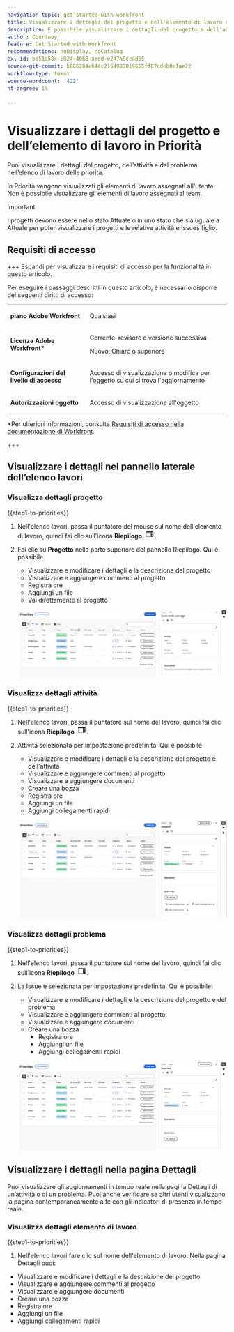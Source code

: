 ```yaml
---
navigation-topic: get-started-with-workfront
title: Visualizzare i dettagli del progetto e dell'elemento di lavoro nell'elenco delle priorità
description: È possibile visualizzare i dettagli del progetto e dell'attività nell'elenco delle priorità.
author: Courtney
feature: Get Started with Workfront
recommendations: noDisplay, noCatalog
exl-id: bd51e58c-c824-40b8-aedd-e247a5ccad55
source-git-commit: b886284eb44c2154987019655ff07cdeb0e1ae22
workflow-type: tm+mt
source-wordcount: '422'
ht-degree: 1%

---
```


# Visualizzare i dettagli del progetto e dell’elemento di lavoro in Priorità

Puoi visualizzare i dettagli del progetto, dell’attività e del problema nell’elenco di lavoro delle priorità.

In Priorità vengono visualizzati gli elementi di lavoro assegnati all&#39;utente. Non è possibile visualizzare gli elementi di lavoro assegnati al team.

>[!IMPORTANT]
>
>I progetti devono essere nello stato Attuale o in uno stato che sia uguale a Attuale per poter visualizzare i progetti e le relative attività e Issues figlio.


## Requisiti di accesso

+++ Espandi per visualizzare i requisiti di accesso per la funzionalità in questo articolo.

Per eseguire i passaggi descritti in questo articolo, è necessario disporre dei seguenti diritti di accesso:

<table style="table-layout:auto"> 
 <col> 
 </col> 
 <col> 
 </col> 
 <tbody> 
  <tr> 
   <td role="rowheader"><strong>piano Adobe Workfront</strong></td> 
   <td> <p>Qualsiasi</p> </td> 
  </tr> 
  <tr> 
   <td role="rowheader"><strong>Licenza Adobe Workfront*</strong></td> 
   <td> 
   <p>Corrente: revisore o versione successiva</p>
   <p>Nuovo: Chiaro o superiore</p> 
   </td> 
  </tr> 
  <tr> 
   <td role="rowheader"><strong>Configurazioni del livello di accesso</strong></td> 
   <td> <p>Accesso di visualizzazione o modifica per l'oggetto su cui si trova l'aggiornamento</p></td> 
  </tr> 
  <tr> 
   <td role="rowheader"><strong>Autorizzazioni oggetto</strong></td> 
   <td> <p>Accesso di visualizzazione all'oggetto</p></td> 
  </tr> 
 </tbody> 
</table>

*Per ulteriori informazioni, consulta [Requisiti di accesso nella documentazione di Workfront](/help/quicksilver/administration-and-setup/add-users/access-levels-and-object-permissions/access-level-requirements-in-documentation.md).

+++

## Visualizzare i dettagli nel pannello laterale dell’elenco lavori

### Visualizza dettagli progetto

{{step1-to-priorities}}

1. Nell&#39;elenco lavori, passa il puntatore del mouse sul nome dell&#39;elemento di lavoro, quindi fai clic sull&#39;icona **Riepilogo** ![apri icona riepilogo](assets/summary-icon.png).
1. Fai clic su **Progetto** nella parte superiore del pannello Riepilogo. Qui è possibile
   * Visualizzare e modificare i dettagli e la descrizione del progetto
   * Visualizzare e aggiungere commenti al progetto
   * Registra ore
   * Aggiungi un file
   * Vai direttamente al progetto

   ![dettagli progetto](assets/project-details-new.png)

### Visualizza dettagli attività

{{step1-to-priorities}}

1. Nell&#39;elenco lavori, passa il puntatore sul nome del lavoro, quindi fai clic sull&#39;icona **Riepilogo** ![apri icona riepilogo](assets/summary-icon.png).
1. Attività selezionata per impostazione predefinita. Qui è possibile
   * Visualizzare e modificare i dettagli e la descrizione del progetto e dell&#39;attività
   * Visualizzare e aggiungere commenti al progetto
   * Visualizzare e aggiungere documenti
   * Creare una bozza
   * Registra ore
   * Aggiungi un file
   * Aggiungi collegamenti rapidi


   ![dettagli attività](assets/task-details-new.png)

### Visualizza dettagli problema

{{step1-to-priorities}}

1. Nell&#39;elenco lavori, passa il puntatore sul nome del lavoro, quindi fai clic sull&#39;icona **Riepilogo** ![apri icona riepilogo](assets/summary-icon.png).

1. La Issue è selezionata per impostazione predefinita. Qui è possibile:
   * Visualizzare e modificare i dettagli e la descrizione del progetto e del problema
   * Visualizzare e aggiungere commenti al progetto
   * Visualizzare e aggiungere documenti
   * Creare una bozza
      * Registra ore
      * Aggiungi un file
      * Aggiungi collegamenti rapidi

   ![dettagli problema](assets/issue-details.png)

## Visualizzare i dettagli nella pagina Dettagli

Puoi visualizzare gli aggiornamenti in tempo reale nella pagina Dettagli di un’attività o di un problema. Puoi anche verificare se altri utenti visualizzano la pagina contemporaneamente a te con gli indicatori di presenza in tempo reale.

### Visualizza dettagli elemento di lavoro

{{step1-to-priorities}}

1. Nell&#39;elenco lavori fare clic sul nome dell&#39;elemento di lavoro. Nella pagina Dettagli puoi:

* Visualizzare e modificare i dettagli e la descrizione del progetto
* Visualizzare e aggiungere commenti al progetto
* Visualizzare e aggiungere documenti
* Creare una bozza
* Registra ore
* Aggiungi un file
* Aggiungi collegamenti rapidi

<!-- screenshot for prod-->
